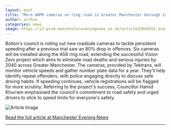 ```yaml
---
layout: post
title: "More ANPR cameras on ring road in Greater Manchester borough to target 'persistent speeders'"
author: archie
categories: news
image: https://i2-prod.manchestereveningnews.co.uk/article32644552.ece/ALTERNATES/s1200/0_anpr10.jpg
---
```

Bolton's council is rolling out new roadside cameras to tackle persistent speeding after a previous trial saw an 80% drop in offences. Six cameras will be installed along the A58 ring road, extending the successful Vision Zero project which aims to eliminate road deaths and serious injuries by 2040 across Greater Manchester. The cameras, provided by Tektrans, will monitor vehicle speeds and gather number plate data for a year. They’ll help identify repeat offenders, with police engaging directly to discuss safe driving habits. If speeding continues, vehicle registrations will be flagged for more scrutiny. Referring to the project's success, Councillor Hamid Khurram emphasised the council's commitment to road safety and urged drivers to stick to speed limits for everyone's safety.

![Article Image](https://i2-prod.manchestereveningnews.co.uk/article32644552.ece/ALTERNATES/s1200/0_anpr10.jpg)

[Read the full article at Manchester Evening News](https://www.manchestereveningnews.co.uk/news/greater-manchester-news/more-anpr-cameras-ring-road-32644558)

---
